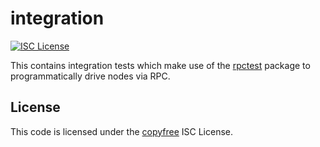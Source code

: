 # integration

[![ISC License](http://img.shields.io/badge/license-ISC-blue.svg)](http://copyfree.org)

This contains integration tests which make use of the [rpctest](https://git.parallelcoin.io/dev/9/tree/master/integration/rpctest) package to programmatically drive nodes via RPC.

## License

This code is licensed under the [copyfree](http://copyfree.org) ISC License.
